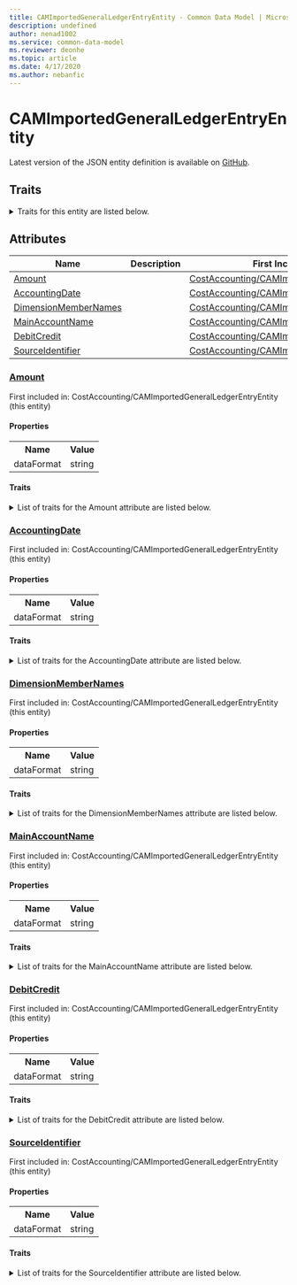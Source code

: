 ```yaml
---
title: CAMImportedGeneralLedgerEntryEntity - Common Data Model | Microsoft Docs
description: undefined
author: nenad1002
ms.service: common-data-model
ms.reviewer: deonhe
ms.topic: article
ms.date: 4/17/2020
ms.author: nebanfic
---
```


# CAMImportedGeneralLedgerEntryEntity

  
 Latest version of the JSON entity definition is available on <a href="https://github.com/Microsoft/CDM/tree/master/schemaDocuments/core/erp/Entities/SupplyChain/CostAccounting/CAMImportedGeneralLedgerEntryEntity.cdm.json" target="_blank">GitHub</a>.  

## Traits

<details>
<summary>Traits for this entity are listed below.  
</summary>

**is.CDM.entityVersion**  
  <table><tr><th>Parameter</th><th>Value</th><th>Data type</th><th>Explanation</th></tr><tr><td>versionNumber</td><td>"1.0.0"</td><td>string</td><td>semantic version number of the entity</td></tr></table>

**is.application.releaseVersion**  
  <table><tr><th>Parameter</th><th>Value</th><th>Data type</th><th>Explanation</th></tr><tr><td>releaseVersion</td><td>"10.0.13.0"</td><td>string</td><td>semantic version number of the application introducing this entity</td></tr></table>

</details>

## Attributes

|Name|Description|First Included in Instance|
|---|---|---|
|[Amount](#Amount)||<a href="CAMImportedGeneralLedgerEntryEntity.md" target="_blank">CostAccounting/CAMImportedGeneralLedgerEntryEntity</a>|
|[AccountingDate](#AccountingDate)||<a href="CAMImportedGeneralLedgerEntryEntity.md" target="_blank">CostAccounting/CAMImportedGeneralLedgerEntryEntity</a>|
|[DimensionMemberNames](#DimensionMemberNames)||<a href="CAMImportedGeneralLedgerEntryEntity.md" target="_blank">CostAccounting/CAMImportedGeneralLedgerEntryEntity</a>|
|[MainAccountName](#MainAccountName)||<a href="CAMImportedGeneralLedgerEntryEntity.md" target="_blank">CostAccounting/CAMImportedGeneralLedgerEntryEntity</a>|
|[DebitCredit](#DebitCredit)||<a href="CAMImportedGeneralLedgerEntryEntity.md" target="_blank">CostAccounting/CAMImportedGeneralLedgerEntryEntity</a>|
|[SourceIdentifier](#SourceIdentifier)||<a href="CAMImportedGeneralLedgerEntryEntity.md" target="_blank">CostAccounting/CAMImportedGeneralLedgerEntryEntity</a>|

### <a href=#Amount name="Amount">Amount</a>

First included in: CostAccounting/CAMImportedGeneralLedgerEntryEntity (this entity)  

#### Properties

<table><tr><th>Name</th><th>Value</th></tr><tr><td>dataFormat</td><td>string</td></tr></table>

#### Traits

<details>
<summary>List of traits for the Amount attribute are listed below.</summary>

**is.dataFormat.character**  
**is.dataFormat.big**  
**is.dataFormat.array**  
**is.dataFormat.character**  
**is.dataFormat.array**  
</details>

### <a href=#AccountingDate name="AccountingDate">AccountingDate</a>

First included in: CostAccounting/CAMImportedGeneralLedgerEntryEntity (this entity)  

#### Properties

<table><tr><th>Name</th><th>Value</th></tr><tr><td>dataFormat</td><td>string</td></tr></table>

#### Traits

<details>
<summary>List of traits for the AccountingDate attribute are listed below.</summary>

**is.dataFormat.character**  
**is.dataFormat.big**  
**is.dataFormat.array**  
**is.dataFormat.character**  
**is.dataFormat.array**  
</details>

### <a href=#DimensionMemberNames name="DimensionMemberNames">DimensionMemberNames</a>

First included in: CostAccounting/CAMImportedGeneralLedgerEntryEntity (this entity)  

#### Properties

<table><tr><th>Name</th><th>Value</th></tr><tr><td>dataFormat</td><td>string</td></tr></table>

#### Traits

<details>
<summary>List of traits for the DimensionMemberNames attribute are listed below.</summary>

**is.dataFormat.character**  
**is.dataFormat.big**  
**is.dataFormat.array**  
**is.dataFormat.character**  
**is.dataFormat.array**  
</details>

### <a href=#MainAccountName name="MainAccountName">MainAccountName</a>

First included in: CostAccounting/CAMImportedGeneralLedgerEntryEntity (this entity)  

#### Properties

<table><tr><th>Name</th><th>Value</th></tr><tr><td>dataFormat</td><td>string</td></tr></table>

#### Traits

<details>
<summary>List of traits for the MainAccountName attribute are listed below.</summary>

**is.dataFormat.character**  
**is.dataFormat.big**  
**is.dataFormat.array**  
**is.dataFormat.character**  
**is.dataFormat.array**  
</details>

### <a href=#DebitCredit name="DebitCredit">DebitCredit</a>

First included in: CostAccounting/CAMImportedGeneralLedgerEntryEntity (this entity)  

#### Properties

<table><tr><th>Name</th><th>Value</th></tr><tr><td>dataFormat</td><td>string</td></tr></table>

#### Traits

<details>
<summary>List of traits for the DebitCredit attribute are listed below.</summary>

**is.dataFormat.character**  
**is.dataFormat.big**  
**is.dataFormat.array**  
**is.dataFormat.character**  
**is.dataFormat.array**  
</details>

### <a href=#SourceIdentifier name="SourceIdentifier">SourceIdentifier</a>

First included in: CostAccounting/CAMImportedGeneralLedgerEntryEntity (this entity)  

#### Properties

<table><tr><th>Name</th><th>Value</th></tr><tr><td>dataFormat</td><td>string</td></tr></table>

#### Traits

<details>
<summary>List of traits for the SourceIdentifier attribute are listed below.</summary>

**is.dataFormat.character**  
**is.dataFormat.big**  
**is.dataFormat.array**  
**is.dataFormat.character**  
**is.dataFormat.array**  
</details>
